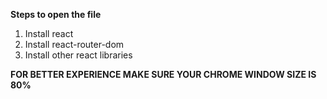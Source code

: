 **Steps to open the file**
1. Install react
2. Install react-router-dom
3. Install other react libraries


**FOR BETTER EXPERIENCE MAKE SURE YOUR CHROME WINDOW SIZE IS 80%**
